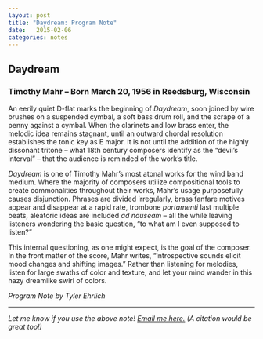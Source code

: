 ```yaml
---
layout: post
title: "Daydream: Program Note"
date:   2015-02-06
categories: notes
---
```

## Daydream
<h3>Timothy Mahr – Born March 20, 1956 in Reedsburg, Wisconsin</h3>

An eerily quiet D-flat marks the beginning of *Daydream*, soon joined by wire brushes on a suspended cymbal, a soft bass drum roll, and the scrape of a penny against a cymbal. When the clarinets and low brass enter, the melodic idea remains stagnant, until an outward chordal resolution establishes the tonic key as E major. It is not until the addition of the highly dissonant tritone – what 18th century composers identify as the “devil’s interval” – that the audience is reminded of the work’s title.

*Daydream* is one of Timothy Mahr’s most atonal works for the wind band medium. Where the majority of composers utilize compositional tools to create commonalities throughout their works, Mahr’s usage purposefully causes disjunction. Phrases are divided irregularly, brass fanfare motives appear and disappear at a rapid rate, trombone *portamenti* last multiple beats, aleatoric ideas are included *ad nauseam* – all the while leaving listeners wondering the basic question, “to what am I even supposed to listen?”

This internal questioning, as one might expect, is the goal of the composer. In the front matter of the score, Mahr writes, “introspective sounds elicit mood changes and shifting images.” Rather than listening for melodies, listen for large swaths of color and texture, and let your mind wander in this hazy dreamlike swirl of colors.

*Program Note by Tyler Ehrlich*

<hr />

*Let me know if you use the above note! <a href="mailto:tylerlehrlich@gmail.com">Email me here.</a> (A citation would be great too!)*
